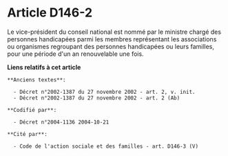 # Article D146-2

Le vice-président du conseil national est nommé par le ministre chargé des personnes handicapées parmi les membres
représentant les associations ou organismes regroupant des personnes handicapées ou leurs familles, pour une période d'un an
renouvelable une fois.

**Liens relatifs à cet article**

	**Anciens textes**:

	  - Décret n°2002-1387 du 27 novembre 2002 - art. 2, v. init.
	  - Décret n°2002-1387 du 27 novembre 2002 - art. 2 (Ab)

	**Codifié par**:

	  - Décret n°2004-1136 2004-10-21

	**Cité par**:

	  - Code de l'action sociale et des familles - art. D146-3 (V)
